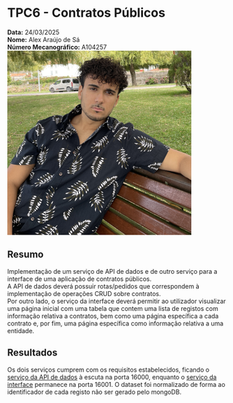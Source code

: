 # TPC6 - Contratos Públicos  

**Data:** 24/03/2025  
**Nome:** Alex Araújo de Sá  
**Número Mecanográfico:** A104257  
![](./../Imagens/Avatar.png)

## Resumo

Implementação de um serviço de API de dados e de outro serviço para a interface de uma aplicação de contratos públicos.  
A API de dados deverá possuir rotas/pedidos que correspondem à implementação de operações CRUD sobre contratos.  
Por outro lado, o serviço da interface deverá permitir ao utilizador visualizar uma página inicial com uma tabela
que contem uma lista de registos com informação relativa a contratos, bem como uma página específica a cada contrato e, 
por fim, uma página específica como informação relativa a uma entidade.  

## Resultados

Os dois serviços cumprem com os requisitos estabelecidos, ficando o [serviço da API de dados](./apiContratos/) à escuta
na porta 16000, enquanto o [serviço da interface](./service/) permanece na porta 16001. O dataset foi normalizado de forma
ao identificador de cada registo não ser gerado pelo mongoDB.  